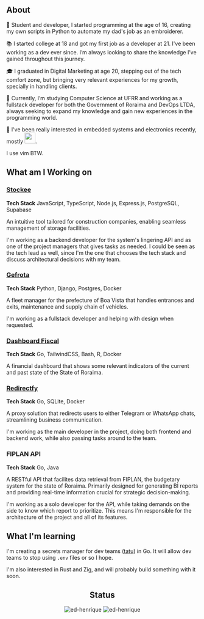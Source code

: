 ## About

🚀 Student and developer, I started programming at the age of 16, creating my own scripts in Python to automate my dad's job as an embroiderer.

📚 I started college at 18 and got my first job as a developer at 21. I've been working as a dev ever since. I’m always looking to share the knowledge I’ve gained throughout this journey.

🎓 I graduated in Digital Marketing at age 20, stepping out of the tech comfort zone, but bringing very relevant experiences for my growth, specially in handling clients.

🧩 Currently, I’m studying Computer Science at UFRR and working as a fullstack developer for both the Government of Roraima and DevOps LTDA, always seeking to expand my knowledge and gain new experiences in the programming world.

🔌 I've been really interested in embedded systems and electronics recently, mostly <img src="https://skillicons.dev/icons?i=c,arduino,raspberrypi" height="28"/>.

I use vim BTW.

## What am I Working on

### [Stockee](https://stockee.vercel.app/login)

**Tech Stack** JavaScript, TypeScript, Node.js, Express.js, PostgreSQL, Supabase

An intuitive tool tailored for construction companies, enabling seamless management of storage facilities.

I'm working as a backend developer for the system's lingering API and as one of the project managers that gives tasks as needed. I could be seen as the tech lead as well, since I'm the one that chooses the tech stack and discuss architectural decisions with my team.

### [Gefrota](https://github.com/Jabuti-Apps/jabuti)

**Tech Stack** Python, Django, Postgres, Docker

A fleet manager for the prefecture of Boa Vista that handles entrances and exits, maintenance and supply chain of vehicles.

I'm working as a fullstack developer and helping with design when requested.

### [Dashboard Fiscal](https://dashboard-fiscal.fly.dev)

**Tech Stack** Go, TailwindCSS, Bash, R, Docker

A financial dashboard that shows some relevant indicators of the current and past state of the State of Roraima.

### [Redirectfy](https://redirectfy.com)

**Tech Stack** Go, SQLite, Docker

A proxy solution that redirects users to either Telegram or WhatsApp chats, streamlining business communication.

I'm working as the main developer in the project, doing both frontend and backend work, while also passing tasks around to the team.

### FIPLAN API

**Tech Stack** Go, Java

A RESTful API that facilites data retrieval from FIPLAN, the budgetary system for the state of Roraima. Primarily designed for generating BI reports and providing real-time information crucial for strategic decision-making.

I'm working as a solo developer for the API, while taking demands on the side to know which report to prioritize. This means I'm responsible for the architecture of the project and all of its features.

## What I'm learning

I'm creating a secrets manager for dev teams ([tatu](https://github.com/ed-henrique/tatu)) in Go. It will allow dev teams to stop using `.env` files or so I hope.

I'm also interested in Rust and Zig, and will probably build something with it soon.

<div align="center">

<h2>Status</h2>

<img src="https://github-readme-stats.vercel.app/api?username=ed-henrique&show_icons=true&locale=en&hide_border=true&bg_color=0d1117&text_color=ffffff&title_color=fb8c00&icon_color=fb8c00&hide_title=true&hide_rank=true" alt="ed-henrique" />
  
<img src="https://github-readme-stats.vercel.app/api/top-langs?username=ed-henrique&show_icons=true&locale=en&layout=compact&hide=assembly,c%2b%2b,cmake,css,html,jupyter%20notebook,vhdl&exclude_repo=dotfiles&hide_border=true&bg_color=0d1117&text_color=ffffff&title_color=ffffff&hide_title=true&langs_count=8&card_width=444" alt="ed-henrique" />

</div>

